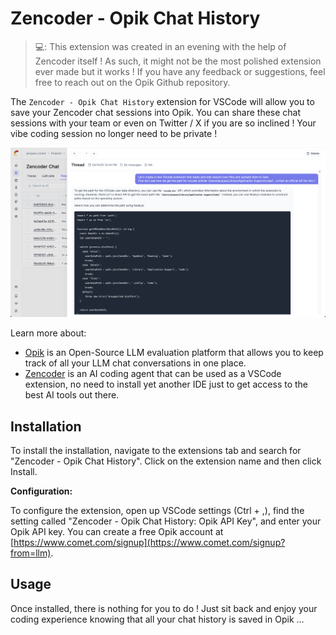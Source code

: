 # Zencoder - Opik Chat History

> 💻: This extension was created in an evening with the help of Zencoder itself ! As such, it might not be the most polished extension ever made but it works ! If you have any feedback or suggestions, feel free to reach out on the Opik Github repository.

The `Zencoder - Opik Chat History` extension for VSCode will allow you to save your Zencoder chat sessions into Opik. You can share these chat sessions with your team or even on Twitter / X if you are so inclined ! Your vibe coding session no longer need to be private !

![Screenshot of Opik dashboard](./readme_image.png)

Learn more about:
- [Opik](https://github.com/comet-ml/opik) is an Open-Source LLM evaluation platform that allows you to keep track of all your LLM chat conversations in one place.
- [Zencoder](https://zencoder.ai/) is an AI coding agent that can be used as a VSCode extension, no need to install yet another IDE just to get access to the best AI tools out there.

## Installation

To install the installation, navigate to the extensions tab and search for "Zencoder - Opik Chat History". Click on the extension name and then click Install.

**Configuration:**

To configure the extension, open up VSCode settings (Ctrl + ,), find the setting called "Zencoder - Opik Chat History: Opik API Key", and enter your Opik API key. You can create a free Opik account at [https://www.comet.com/signup](https://www.comet.com/signup?from=llm).

## Usage

Once installed, there is nothing for you to do ! Just sit back and enjoy your coding experience knowing that all your chat history is saved in Opik ...